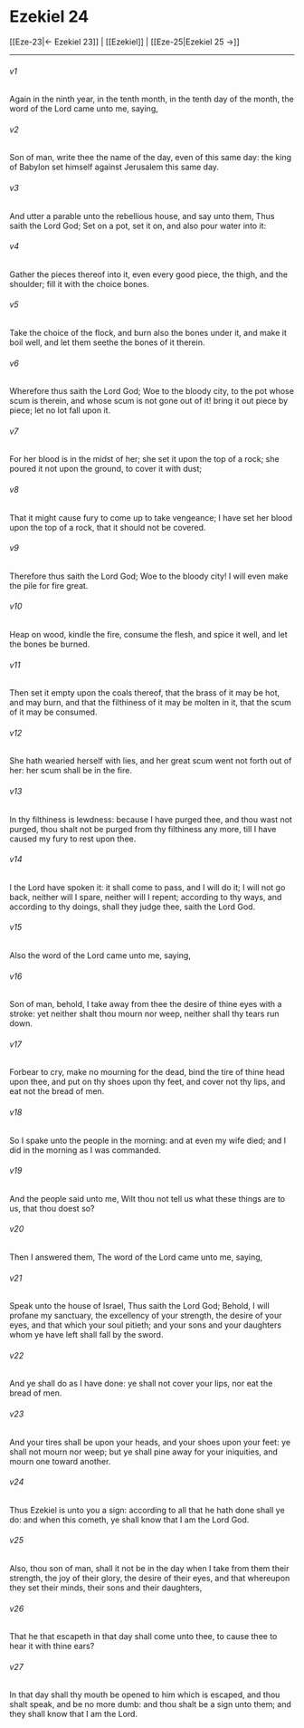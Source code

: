 # Ezekiel 24

[[Eze-23|← Ezekiel 23]] | [[Ezekiel]] | [[Eze-25|Ezekiel 25 →]]
***

###### v1
Again in the ninth year, in the tenth month, in the tenth day of the month, the word of the Lord came unto me, saying,
###### v2
Son of man, write thee the name of the day, even of this same day: the king of Babylon set himself against Jerusalem this same day.
###### v3
And utter a parable unto the rebellious house, and say unto them, Thus saith the Lord God; Set on a pot, set it on, and also pour water into it:
###### v4
Gather the pieces thereof into it, even every good piece, the thigh, and the shoulder; fill it with the choice bones.
###### v5
Take the choice of the flock, and burn also the bones under it, and make it boil well, and let them seethe the bones of it therein.
###### v6
Wherefore thus saith the Lord God; Woe to the bloody city, to the pot whose scum is therein, and whose scum is not gone out of it! bring it out piece by piece; let no lot fall upon it.
###### v7
For her blood is in the midst of her; she set it upon the top of a rock; she poured it not upon the ground, to cover it with dust;
###### v8
That it might cause fury to come up to take vengeance; I have set her blood upon the top of a rock, that it should not be covered.
###### v9
Therefore thus saith the Lord God; Woe to the bloody city! I will even make the pile for fire great.
###### v10
Heap on wood, kindle the fire, consume the flesh, and spice it well, and let the bones be burned.
###### v11
Then set it empty upon the coals thereof, that the brass of it may be hot, and may burn, and that the filthiness of it may be molten in it, that the scum of it may be consumed.
###### v12
She hath wearied herself with lies, and her great scum went not forth out of her: her scum shall be in the fire.
###### v13
In thy filthiness is lewdness: because I have purged thee, and thou wast not purged, thou shalt not be purged from thy filthiness any more, till I have caused my fury to rest upon thee.
###### v14
I the Lord have spoken it: it shall come to pass, and I will do it; I will not go back, neither will I spare, neither will I repent; according to thy ways, and according to thy doings, shall they judge thee, saith the Lord God.
###### v15
Also the word of the Lord came unto me, saying,
###### v16
Son of man, behold, I take away from thee the desire of thine eyes with a stroke: yet neither shalt thou mourn nor weep, neither shall thy tears run down.
###### v17
Forbear to cry, make no mourning for the dead, bind the tire of thine head upon thee, and put on thy shoes upon thy feet, and cover not thy lips, and eat not the bread of men.
###### v18
So I spake unto the people in the morning: and at even my wife died; and I did in the morning as I was commanded.
###### v19
And the people said unto me, Wilt thou not tell us what these things are to us, that thou doest so?
###### v20
Then I answered them, The word of the Lord came unto me, saying,
###### v21
Speak unto the house of Israel, Thus saith the Lord God; Behold, I will profane my sanctuary, the excellency of your strength, the desire of your eyes, and that which your soul pitieth; and your sons and your daughters whom ye have left shall fall by the sword.
###### v22
And ye shall do as I have done: ye shall not cover your lips, nor eat the bread of men.
###### v23
And your tires shall be upon your heads, and your shoes upon your feet: ye shall not mourn nor weep; but ye shall pine away for your iniquities, and mourn one toward another.
###### v24
Thus Ezekiel is unto you a sign: according to all that he hath done shall ye do: and when this cometh, ye shall know that I am the Lord God.
###### v25
Also, thou son of man, shall it not be in the day when I take from them their strength, the joy of their glory, the desire of their eyes, and that whereupon they set their minds, their sons and their daughters,
###### v26
That he that escapeth in that day shall come unto thee, to cause thee to hear it with thine ears?
###### v27
In that day shall thy mouth be opened to him which is escaped, and thou shalt speak, and be no more dumb: and thou shalt be a sign unto them; and they shall know that I am the Lord. 
